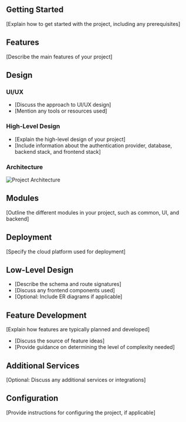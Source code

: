 ## Getting Started

[Explain how to get started with the project, including any prerequisites]

## Features

[Describe the main features of your project]

## Design

### UI/UX

- [Discuss the approach to UI/UX design]
- [Mention any tools or resources used]

### High-Level Design

- [Explain the high-level design of your project]
- [Include information about the authentication provider, database, backend stack, and frontend stack]

### Architecture

![Project Architecture](https://www.notion.so/image/https%3A%2F%2Fprod-files-secure.s3.us-west-2.amazonaws.com%2F085e8ad8-528e-47d7-8922-a23dc4016453%2F888fec18-4140-4f67-9820-7878a4897e84%2FScreenshot_2024-03-23_at_6.35.20_PM.png?table=block&id=c791d5db-4676-4d03-b8e6-587f9854dab5&cache=v2)

## Modules

[Outline the different modules in your project, such as common, UI, and backend]

## Deployment

[Specify the cloud platform used for deployment]

## Low-Level Design

- [Describe the schema and route signatures]
- [Discuss any frontend components used]
- [Optional: Include ER diagrams if applicable]

## Feature Development

[Explain how features are typically planned and developed]

- [Discuss the source of feature ideas]
- [Provide guidance on determining the level of complexity needed]

## Additional Services

[Optional: Discuss any additional services or integrations]

## Configuration

[Provide instructions for configuring the project, if applicable]
